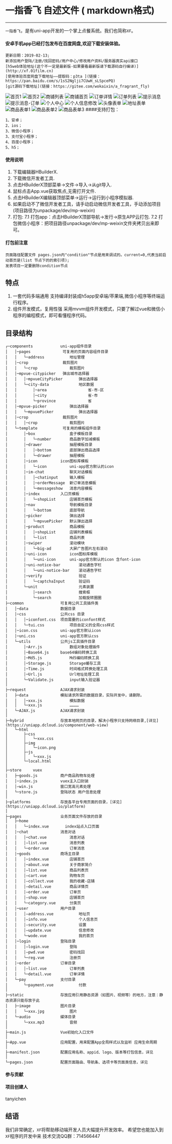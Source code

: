 # 一指香飞 自述文件 ( markdown格式)
***************************************
`一指香飞`，是有uni-app开发的一个掌上点餐系统。我们也简称`XF`。
#### 安卓手机app已经打包发布在百度网盘,欢迎下载安装体验。
```
更新日期：2019-02-13;
新添加用户登陆/注册/找回密码/用户中心/修改用户资料/服务器真实api接口
[h5web体验地址(这个不一定是最新版-如果要看最新版请下载源码自行编译)](http://xf.01film.cn)
[使用体验百度网盘下载地址——提取码：p3ta ](链接：https://pan.baidu.com/s/1sS2Nglji7CUwH_sLSpcePQ)
[git源码下载地址](链接：https://gitee.com/wokaixin/a_fragrant_fly)
```
![首页1](https://raw.githubusercontent.com/tanyichen/img/master/xf/index.png)
![首页2](https://raw.githubusercontent.com/tanyichen/img/master/xf/index1.png)
![商铺列表](https://raw.githubusercontent.com/tanyichen/img/master/xf/shoplist.png)
![商铺首页](https://raw.githubusercontent.com/tanyichen/img/master/xf/shop.png)
![订单详情](https://raw.githubusercontent.com/tanyichen/img/master/xf/orders.png)
![订单列表](https://raw.githubusercontent.com/tanyichen/img/master/xf/orders1.png)
![提示消息](https://raw.githubusercontent.com/tanyichen/img/master/xf/msg.png)
![提示消息-订单](https://raw.githubusercontent.com/tanyichen/img/master/xf/msgOrders.png)
![个人中心](https://raw.githubusercontent.com/tanyichen/img/master/xf/wode1.png)
![个人信息修改](https://raw.githubusercontent.com/tanyichen/img/master/xf/wodeupdate.png)
![头像表单](https://raw.githubusercontent.com/tanyichen/img/master/xf/headimg.png)
![地址表单](https://raw.githubusercontent.com/tanyichen/img/master/xf/address.png)
![商品表单1](https://raw.githubusercontent.com/tanyichen/img/master/xf/editor1.png)
![商品表单2](https://raw.githubusercontent.com/tanyichen/img/master/xf/editor2.png)
![商品表单3](https://raw.githubusercontent.com/tanyichen/img/master/xf/editor3.png)
####支持打包：
```
1、安卓；
2、ios；
3、微信小程序；
3、支付宝小程序；
4、百度小程序；
5、h5；

```
#### 使用说明
1. 下载编辑器HBuilderX.
2. 下载微信开发者工具.
3. 点击HBuilderX顶部菜单->文件->导入->从git导入.
4. 鼠标点击App.vue获取焦点,无需打开文件.
5. 点击HBuilderX编辑器顶部菜单->运行->运行到小程序模拟器.
6. 如果启动不了微信开发者工具，请手动启动微信开发者工具，手动添加项目(项目路径为unpackage/dev/mp-weixin)
7. 打包:
7.1 打包app：点击HBuilderX顶部导航->发行->原生APP云打包.
7.2 打包微信小程序：把项目路径unpackage/dev/mp-weixin文件夹拷贝出来即可。
#### 打包前注意
```
页面路径配置文件 pages.json内"condition"节点是用来调试的。current=0,代表当前启动首页是(list 节点下的的索引项);
发表项目一定要删除condition节点
```
## 特点
1. 一套代码多端通用
   支持编译封装成h5app安卓端/苹果端,微信小程序等终端运行程序。
2. 组件开发模式，复用性强
   采用mvvm组件开发模式，只要了解过vue和微信小程序的编程模式，即可看懂程序代码。
## 目录结构
```
┌─components            uni-app组件目录
│	│─pages				 可复用的页面内容组件目录
│	│	└─address		    地址管理
│	│─crop			     裁剪图片
│	│	└─crop				裁剪图片
│	│─mpvue-citypicker   弹出城市选择器
│	│	│─mpvueCityPicker	    弹出选择器
│	│	└─city-data				地区数据
│	│		│─area                  省-市-区
│	│		│─city                  省-市
│	│	    └─province		        省
│	│─mpvue-picker          弹出选择器
│	│	└─mpvuePicker	        弹出选择器
│	│─crop			     裁剪图片
│	│	│─crop				裁剪图片
│	└─template			 可复用的模板组件目录
│		│─box				盒子模板目录
│		│	└─number		商品数字加减模板
│		│─drawer			抽屉模板目录
│		│	│─bottom        底部弹出商品选择
│		│	└─drawer		抽屉模板
│		│─icon			icon图标库模板
│		│	└─icon			uni-app官方默认的icon
│		│─im-chat			聊天对话模板
│		│	│─chatinput		输入模板
│		│	│─orderMessage  新订单消息模板
│		│	└─messageshow	消息内容模板
│		│─index			入口页模板
│		│	└─shopList		店铺首页模板
│		│─nav				导航模板目录
│		│	└─bottom		底部导航
│		│─picker			弹出选择
│		│	└─mpvuePicker	默认弹出选择
│		│─product			商品模板
│		│	│─shopList      店铺列表模板
│		│	└─list			商品列表
│		│─swiper			滚动模块
│		│	└─big-ad		大屏广告图片左右滚动
│		│─uni-icon			icon图标库模板
│		│	└─uni-icon		uni-app官方默认的icon 含font-icon
│		│─uni-notice-bar	    滚动通告字栏
│		│	└─uni-notice-bar    滚动通告字栏
│		│─verify	            验证
│		│	└─captchaInput      验证码
│		└─unit			        元素装置
│			│─search		    搜索框
│			└─search		    加载旋转圈圈
├─common				可复用公共工具插件类
│	│─data				数据目录
│	│─css				公共css 目录
│	│	│─iconfont.css	项目需要的iconfont样式
│	│	└─tui.css			项目自定义的全局css样式
│	│─icon.css			uni-app官方默认icon
│	│─uni.css			uni-app官方默认css
│	└─utils				公共js工具插件目录
│		│─Arr.js			数组对象处理插件
│		│─Base64.js		base64编码转换工具
│		│─Md5.js			Md5编码转换工具
│		│─Storage.js		Storage缓存工具
│		│─Time.js			时间格式转换处理工具
│		│─Url.js			Url地址处理工具
│		└─Validate.js		input输入验证器
│     
├─request               AJAX请求封装
│	├─data				模拟请求所需的数据目录，实际开发中，请删除。
│	│	│─xxx.js			模拟数据
│	│	└─xxx.js			…………
│	└─AJAX.js			AJAX请求封装
│     
├─hybrid                存放本地网页的目录，解决小程序只支持网络目录,[详见](https://uniapp.dcloud.io/component/web-view)
│	└─html
│		├─css
│		│	└─xxx.css
│		├─img
│		│	└─icon.png
│		├─js
│		│	└─xxx.js
│		└─local.html
│    
├─store     vuex
│	├─goods.js			商户商品购物车处理
│	│─index.js          vuex主入口封装
│	│—win.js		    窗口宽高元素处理
│	└─store.js        	登陆状态 用户信息处理
│ 
├─platforms             存放各平台专用页面的目录，[详见](https://uniapp.dcloud.io/platform)
│     
├─pages                 业务页面文件存放的目录
│	├─home
│	│	└─index.vue       index站点入口页面
│	│─chat				消息对话
│	│	│─chat.vue          消息对话
│	│	│—list.vue		    消息列表
│	│	└─order.vue         订单消息
│	│─goods				商场主目录
│	│	│─index.vue         店铺首页
│	│	│─about.vue         关于商家简介
│	│	│—list.vue		    商品列表页
│	│	│—cart.vue		    购物车页
│	│	│—collect.vue		我的收藏-店铺
│	│	│—detail.vue		商品详情页
│	│	│—order.vue		    订单页
│	│	│—shop.vue		    店铺首页
│	│	└─category.vue      分类页
│	│─user				用户目录
│	│	│—address.vue		    地址页
│	│	│—info.vue		        个人信息页
│	│	│—security.vue		    设置
│	│	│—update.vue		    信息修改
│	│	└─wode.vue              我的首页
│	│─login				登陆目录
│	│	│—login.vue		    登陆
│	│	│—pwd.vue		    密码找回
│	│	└─reg.vue		    注册页
│	│─order			    订单目录
│	│	│—list.vue		    订单列表
│	│	└─detail.vue	    订单详情
│	└─pay			    支付目录
│	 	└─payment.vue		    付款
│     
├─static                存放应用引用静态资源（如图片、视频等）的地方，注意：静态资源只能存放于此
│	├─image				图片目录
│	│	└─xxx.jpg			图片
│	└─audio				媒体目录
│		└─xxx.mp3    		音频
│     
├─main.js               Vue初始化入口文件
│     
├─App.vue               应用配置，用来配置App全局样式以及监听 应用生命周期
│     
├─manifest.json         配置应用名称、appid、logo、版本等打包信息，详见
│     
└─pages.json            配置页面路由、导航条、选项卡等页面类信息，详见
```

#### 参与贡献

#### 项目创建人
tanyichen

## 结语
我们非常确定，`XF`将帮助移动端开发人员大幅提升开发效率。
希望您也能加入到`XF`程序的开发中来
技术交流QQ群：714566447
